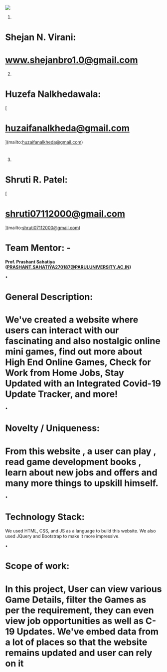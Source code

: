 ![](RackMultipart20200809-4-1exldtj_html_169a771ae7806a6.png)



1.
# Shejan N. Virani:

# www.shejanbro1.0@gmail.com
2.
# Huzefa Nalkhedawala:
[
# huzaifanalkheda@gmail.com
](mailto:huzaifanalkheda@gmail.com)
#
3.
# Shruti R. Patel:
[
# shruti07112000@gmail.com
](mailto:shruti07112000@gmail.com)
#

# **Team Mentor: -**

**Prof. Prashant Sahatiya (**[**PRASHANT.SAHATIYA270187@PARULUNIVERSITY.AC.IN**](mailto:PRASHANT.SAHATIYA270187@PARULUNIVERSITY.AC.IN)**)**

•

# **General Description:**

# We&#39;ve created a website where users can interact with our fascinating and also nostalgic online mini games, find out more about High End Online Games, Check for Work from Home Jobs, Stay Updated with an Integrated Covid-19 Update Tracker, and more!

•

# **Novelty / Uniqueness:**

# From this website , a user can play , read game development books , learn about new jobs and offers and many more things to upskill himself.

•
# **Technology Stack:**

We used HTML, CSS, and JS as a language to build this website. We also used JQuery and Bootstrap to make it more impressive.

•
# **Scope of work:**

# In this project, User can view various Game Details, filter the Games as per the requirement, they can even view job opportunities as well as C-19 Updates. We've embed data from a lot of places so that the website remains updated and user can rely on it
